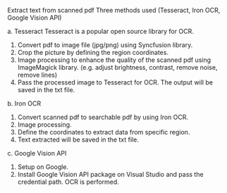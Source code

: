 Extract text from scanned pdf 
Three methods used (Tesseract, Iron OCR, Google Vision API)

a. Tesseract
Tesseract is a popular open source library for OCR.
1. Convert pdf to image file (jpg/png) using Syncfusion library.
2. Crop the picture by defining the region coordinates.
3. Image processing to enhance the quality of the scanned pdf using ImageMagick library. (e.g. adjust brightness, contrast, remove noise, remove lines) 
4. Pass the processed image to Tesseract for OCR. The output will be saved in the txt file.

b. Iron OCR
1. Convert scanned pdf to searchable pdf by using Iron OCR.
2. Image processing.
3. Define the coordinates to extract data from specific region.
4. Text extracted will be saved in the txt file.

c. Google Vision API
1. Setup on Google.
2. Install Google Vision API package on Visual Studio and pass the credential path. OCR is performed.

